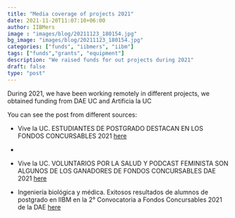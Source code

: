 ```yaml
---
title: "Media coverage of projects 2021"
date: 2021-11-20T11:07:10+06:00
author: IIBMers
image : "images/blog/20211123_180154.jpg"
bg_image: "images/blog/20211123_180154.jpg"
categories: ["funds", "iibmers", "iibm"]
tags: ["funds","grants", "equipment"]
description: "We raised funds for out projects during 2021"
draft: false
type: "post"
---
```



During 2021, we have been working remotely in different projects, we obtained funding from DAE UC and Artificia la UC

You can see the post from different sources:
- Vive la UC. ESTUDIANTES DE POSTGRADO DESTACAN EN LOS FONDOS CONCURSABLES 2021 [here](https://vidauniversitaria.uc.cl/noticias/voluntarios-por-la-salud-y-podcast-feminista-son-algunos-de-los-ganadores-de-fondos-concursables-dae-2021) 
- 
- Vive la UC. VOLUNTARIOS POR LA SALUD Y PODCAST FEMINISTA SON ALGUNOS DE LOS GANADORES DE FONDOS CONCURSABLES DAE 2021 [here](https://vidauniversitaria.uc.cl/noticias/voluntarios-por-la-salud-y-podcast-feminista-son-algunos-de-los-ganadores-de-fondos-concursables-dae-2021) 

- Ingeniería biológica y médica. Exitosos resultados de alumnos de postgrado en IIBM en la 2° Convocatoria a Fondos Concursables 2021 de la DAE [here](https://ingenieriabiologicaymedica.uc.cl/es/noticias-y-eventos/noticias/885-exitosos-resultados-de-alumnos-de-postgrado-en-iibm-en-la-2-convocatoria-a-fondos-concursables-2021-de-la-dae)

